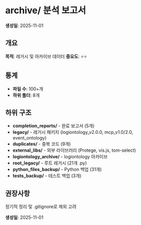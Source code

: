 # archive/ 분석 보고서

**생성일**: 2025-11-01

## 개요
**목적**: 레거시 및 아카이브 데이터
**중요도**: ⭐⭐

## 통계
- **파일 수**: 100+개
- **하위 폴더**: 8개

## 하위 구조
- **completion_reports/** - 완료 보고서 (5개)
- **legacy/** - 레거시 패키지 (logiontology_v2.0.0, mcp_v1.0/2.0, event_ontology)
- **duplicates/** - 중복 코드 (9개)
- **external_libs/** - 외부 라이브러리 (Protege, vis.js, tom-select)
- **logiontology_archive/** - logiontology 아카이브
- **root_legacy/** - 루트 레거시 (21개 .py)
- **python_files_backup/** - Python 백업 (31개)
- **tests_backup/** - 테스트 백업 (3개)

## 권장사항
정기적 정리 및 .gitignore로 제외 고려

**생성일**: 2025-11-01

